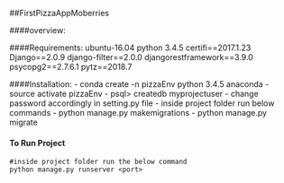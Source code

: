 ##FirstPizzaAppMoberries

####overview:

####Requirements:
    ubuntu-16.04
    python 3.4.5
    certifi==2017.1.23
    Django==2.0.9
    django-filter==2.0.0
    djangorestframework==3.9.0
    psycopg2==2.7.6.1
    pytz==2018.7
    
####Installation:
    - conda create -n pizzaEnv python 3.4.5 anaconda
    - source activate pizzaEnv
    - psql\> createdb myprojectuser
    - change password accordingly in setting.py file
    - inside project folder run below commands
    - python manage.py makemigrations
    - python manage.py migrate
    
#### To Run Project
    #inside project folder run the below command
    python manage.py runserver <port>
    
    
    
    



